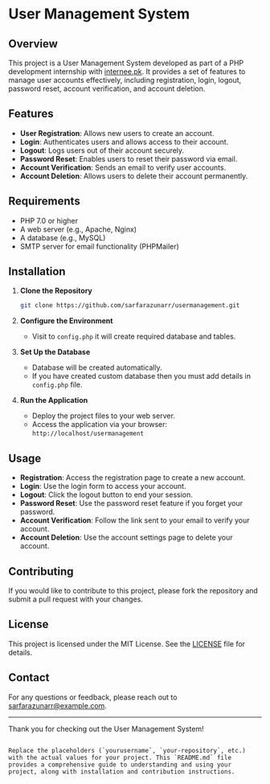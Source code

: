 # User Management System

## Overview

This project is a User Management System developed as part of a PHP development internship with [internee.pk](https://internee.pk). It provides a set of features to manage user accounts effectively, including registration, login, logout, password reset, account verification, and account deletion.

## Features

- **User Registration**: Allows new users to create an account.
- **Login**: Authenticates users and allows access to their account.
- **Logout**: Logs users out of their account securely.
- **Password Reset**: Enables users to reset their password via email.
- **Account Verification**: Sends an email to verify user accounts.
- **Account Deletion**: Allows users to delete their account permanently.

## Requirements

- PHP 7.0 or higher
- A web server (e.g., Apache, Nginx)
- A database (e.g., MySQL)
- SMTP server for email functionality (PHPMailer)

## Installation

1. **Clone the Repository**

   ```bash
   git clone https://github.com/sarfarazunarr/usermanagement.git
   ```

2. **Configure the Environment**

   - Visit to `config.php` it will create required database and tables.

3. **Set Up the Database**

   - Database will be created automatically.
   - If you have created custom database then you must add details in `config.php` file.

4. **Run the Application**

   - Deploy the project files to your web server.
   - Access the application via your browser: `http://localhost/usermanagement`

## Usage

- **Registration**: Access the registration page to create a new account.
- **Login**: Use the login form to access your account.
- **Logout**: Click the logout button to end your session.
- **Password Reset**: Use the password reset feature if you forget your password.
- **Account Verification**: Follow the link sent to your email to verify your account.
- **Account Deletion**: Use the account settings page to delete your account.

## Contributing

If you would like to contribute to this project, please fork the repository and submit a pull request with your changes.

## License

This project is licensed under the MIT License. See the [LICENSE](LICENSE) file for details.

## Contact

For any questions or feedback, please reach out to [sarfarazunarr@example.com](mailto:sarfarazunarr@example.com).

---

Thank you for checking out the User Management System!

```

Replace the placeholders (`yourusername`, `your-repository`, etc.) with the actual values for your project. This `README.md` file provides a comprehensive guide to understanding and using your project, along with installation and contribution instructions.
